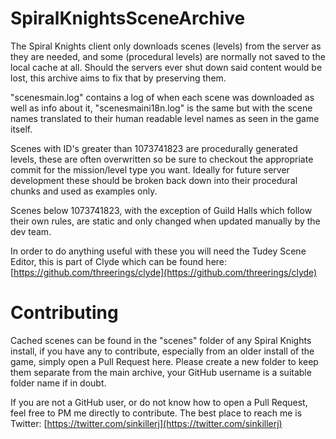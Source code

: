 # SpiralKnightsSceneArchive
The Spiral Knights client only downloads scenes (levels) from the server as they are needed, and some (procedural levels) are normally not saved to the local cache at all. Should the servers ever shut down said content would be lost, this archive aims to fix that by preserving them.


"scenesmain.log" contains a log of when each scene was downloaded as well as info about it, "scenesmaini18n.log" is the same but with the scene names translated to their human readable level names as seen in the game itself.


Scenes with ID's greater than 1073741823 are procedurally generated levels, these are often overwritten so be sure to checkout the appropriate commit for the mission/level type you want. Ideally for future server development these should be broken back down into their procedural chunks and used as examples only.

Scenes below 1073741823, with the exception of Guild Halls which follow their own rules, are static and only changed when updated manually by the dev team.


In order to do anything useful with these you will need the Tudey Scene Editor, this is part of Clyde which can be found here: [https://github.com/threerings/clyde](https://github.com/threerings/clyde)


# Contributing
Cached scenes can be found in the "scenes" folder of any Spiral Knights install, if you have any to contribute, especially from an older install of the game, simply open a Pull Request here. Please create a new folder to keep them separate from the main archive, your GitHub username is a suitable folder name if in doubt.


If you are not a GitHub user, or do not know how to open a Pull Request, feel free to PM me directly to contribute. The best place to reach me is Twitter: [https://twitter.com/sinkillerj](https://twitter.com/sinkillerj)
